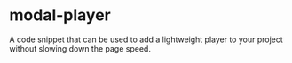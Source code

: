 # modal-player
A code snippet that can be used to add a lightweight player to your project without slowing down the page speed.

